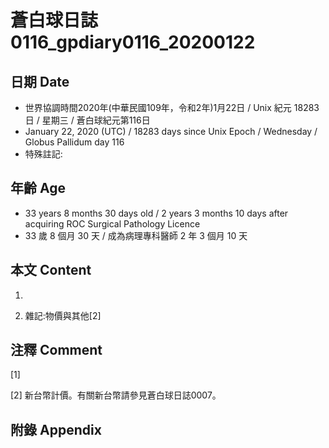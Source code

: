 # 蒼白球日誌0116_gpdiary0116_20200122 #

## 日期 Date ##

* 世界協調時間2020年(中華民國109年，令和2年)1月22日 / Unix 紀元 18283 日 / 星期三 / 蒼白球紀元第116日
* January 22, 2020 (UTC) / 18283 days since Unix Epoch / Wednesday / Globus Pallidum day 116
* 特殊註記:

## 年齡 Age ##

* 33 years 8 months 30 days old / 2 years 3 months 10 days after acquiring ROC Surgical Pathology Licence
* 33 歲 8 個月 30 天 / 成為病理專科醫師 2 年 3 個月 10 天

## 本文 Content ##

1. 

    
2. 雜記:物價與其他[2]

    

## 注釋 Comment ##

[1] 


[2] 新台幣計價。有關新台幣請參見蒼白球日誌0007。



## 附錄 Appendix ##

